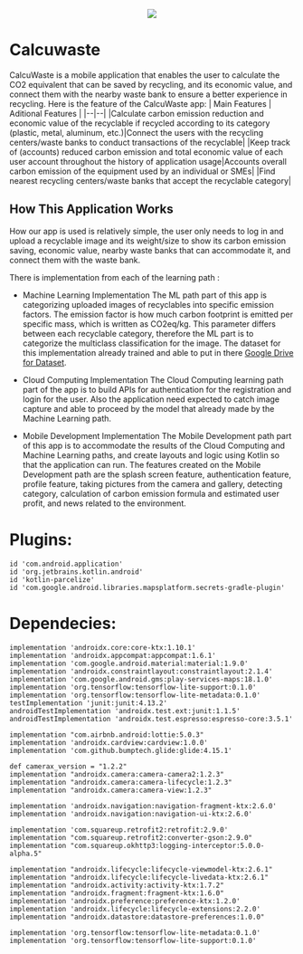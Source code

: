 <p align="center">
  <img src=https://github.com/divanein/CalcuWaste/assets/100034010/94e63b53-c510-40b9-9753-7cf64bb85b9a/>
</p>

# Calcuwaste
CalcuWaste is a mobile application that enables the user to calculate the CO2 equivalent that can be saved by recycling, and its economic value, and connect them with the nearby waste bank to ensure a better experience in recycling.
Here is the feature of the CalcuWaste app:
| Main Features | Aditional Features |
|--|--|
|Calculate carbon emission reduction and economic value of the recyclable if recycled according to its category (plastic, metal, aluminum, etc.)|Connect the users with the recycling centers/waste banks to conduct transactions of the recyclable|
|Keep track of (accounts) reduced carbon emission and total economic value of each user account throughout the history of application usage|Accounts overall carbon emission of the equipment used by an individual or SMEs|
|Find nearest recycling centers/waste banks that accept the recyclable category|

## How This Application Works
How our app is used is relatively simple, the user only needs to log in and upload a recyclable image and its weight/size to show its carbon emission saving, economic value, nearby waste banks that can accommodate it, and connect them with the waste bank.

There is implementation from each of the learning path :

- Machine Learning Implementation
The ML path part of this app is categorizing uploaded images of recyclables into specific emission factors. The emission factor is how much carbon footprint is emitted per specific mass, which is written as CO2eq/kg. This parameter differs between each recyclable category, therefore the ML part is to categorize the multiclass classification for the image. The dataset for this implementation already trained and able to put in there [Google Drive for Dataset](https://drive.google.com/drive/folders/1wsRu9LGo_YwNcVRxo3rc49i-cNNuURxt?usp=share_link).

- Cloud Computing Implementation
The Cloud Computing learning path part of the app is to build APIs for authentication for the registration and login for the user. Also the application need expected to catch image capture and able to proceed by the model that already made by the Machine Learning path.

- Mobile Development Implementation
The Mobile Development path part of this app is to accommodate the results of the Cloud Computing and Machine Learning paths, and create layouts and logic using Kotlin so that the application can run. The features created on the Mobile Development path are the splash screen feature, authentication feature, profile feature, taking pictures from the camera and gallery, detecting category, calculation of carbon emission formula and estimated user profit, and news related to the environment.

<h1>Plugins:</h1>

    id 'com.android.application'
    id 'org.jetbrains.kotlin.android'
    id 'kotlin-parcelize'
    id 'com.google.android.libraries.mapsplatform.secrets-gradle-plugin'

<h1>Dependecies:</h1>

    implementation 'androidx.core:core-ktx:1.10.1'
    implementation 'androidx.appcompat:appcompat:1.6.1'
    implementation 'com.google.android.material:material:1.9.0'
    implementation 'androidx.constraintlayout:constraintlayout:2.1.4'
    implementation 'com.google.android.gms:play-services-maps:18.1.0'
    implementation 'org.tensorflow:tensorflow-lite-support:0.1.0'
    implementation 'org.tensorflow:tensorflow-lite-metadata:0.1.0'
    testImplementation 'junit:junit:4.13.2'
    androidTestImplementation 'androidx.test.ext:junit:1.1.5'
    androidTestImplementation 'androidx.test.espresso:espresso-core:3.5.1'

    implementation "com.airbnb.android:lottie:5.0.3"
    implementation 'androidx.cardview:cardview:1.0.0'
    implementation 'com.github.bumptech.glide:glide:4.15.1'

    def camerax_version = "1.2.2"
    implementation "androidx.camera:camera-camera2:1.2.3"
    implementation "androidx.camera:camera-lifecycle:1.2.3"
    implementation "androidx.camera:camera-view:1.2.3"

    implementation 'androidx.navigation:navigation-fragment-ktx:2.6.0'
    implementation 'androidx.navigation:navigation-ui-ktx:2.6.0'

    implementation 'com.squareup.retrofit2:retrofit:2.9.0'
    implementation "com.squareup.retrofit2:converter-gson:2.9.0"
    implementation "com.squareup.okhttp3:logging-interceptor:5.0.0-alpha.5"

    implementation "androidx.lifecycle:lifecycle-viewmodel-ktx:2.6.1"
    implementation "androidx.lifecycle:lifecycle-livedata-ktx:2.6.1"
    implementation "androidx.activity:activity-ktx:1.7.2"
    implementation "androidx.fragment:fragment-ktx:1.6.0"
    implementation 'androidx.preference:preference-ktx:1.2.0'
    implementation 'androidx.lifecycle:lifecycle-extensions:2.2.0'
    implementation "androidx.datastore:datastore-preferences:1.0.0"

    implementation 'org.tensorflow:tensorflow-lite-metadata:0.1.0'
    implementation 'org.tensorflow:tensorflow-lite-support:0.1.0'


